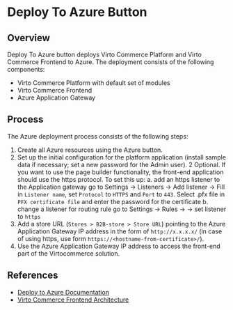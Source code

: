 # Deploy To Azure Button

## Overview
Deploy To Azure button deploys Virto Commerce Platform and Virto Commerce Frontend to Azure. The deployment consists of the following components:
* Virto Commerce Platform with default set of modules
* Virto Commerce Frontend
* Azure Application Gateway

## Process
The Azure deployment process consists of the following steps:

1. Create all Azure resources using the Azure button.
2. Set up the initial configuration for the platform application (install sample data if necessary; set a new password for the Admin user).
2 Optional. If you want to use the page builder functionality, the front-end application should use the https protocol. To set this up:
    a. add an https listener to the Application gateway
        go to Settings -> Listeners -> Add listener -> Fill in `Listener name`, set `Protocol` to `HTTPS` and `Port` to `443`. Select .pfx file in `PFX certificate file` and enter the password for the certificate
    b. change a listener for routing rule
        go to Settings -> Rules -> <routning rule> -> set listener to `https`
3. Add a store URL (`Stores > B2B-store > Store URL`) pointing to the Azure Application Gateway IP address in the form of `http://x.x.x.x/` (in case of using https, use form `https://<hostname-from-certificate>/`).
4. Use the Azure Application Gateway IP address to access the front-end part of the Virtocommerce solution.


## References
* [Deploy to Azure Documentation](https://docs.virtocommerce.org/storefront/developer-guide/deployment/#deployment-on-azure)
* [Virto Commerce Frontend Architecture](https://docs.virtocommerce.org/platform/developer-guide/architecture/)

